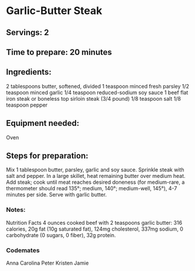 # Garlic-Butter Steak

## Servings: 2

## Time to prepare: 20 minutes

## Ingredients:

2 tablespoons butter, softened, divided
1 teaspoon minced fresh parsley
1/2 teaspoon minced garlic
1/4 teaspoon reduced-sodium soy sauce
1 beef flat iron steak or boneless top sirloin steak (3/4 pound)
1/8 teaspoon salt
1/8 teaspoon pepper

## Equipment needed:

Oven


## Steps for preparation:

Mix 1 tablespoon butter, parsley, garlic and soy sauce.
Sprinkle steak with salt and pepper. In a large skillet, heat remaining butter over medium heat. Add steak; cook until meat reaches desired doneness (for medium-rare, a thermometer should read 135°; medium, 140°; medium-well, 145°), 4-7 minutes per side. Serve with garlic butter.

### Notes:

Nutrition Facts
4 ounces cooked beef with 2 teaspoons garlic butter: 316 calories, 20g fat (10g saturated fat), 124mg cholesterol, 337mg sodium, 0 carbohydrate (0 sugars, 0 fiber), 32g protein.

### Codemates #
Anna Carolina Peter Kristen Jamie
